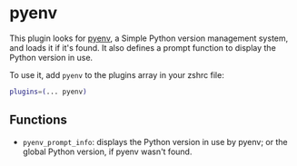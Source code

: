 # pyenv 

This plugin looks for [pyenv](https://github.com/pyenv/pyenv), a Simple Python version
management system, and loads it if it's found. It also defines a prompt function to
display the Python version in use.

To use it, add `pyenv` to the plugins array in your zshrc file:

```zsh
plugins=(... pyenv)
```

## Functions

- `pyenv_prompt_info`: displays the Python version in use by pyenv; or the global Python
  version, if pyenv wasn't found.
